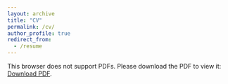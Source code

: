 ```yaml
---
layout: archive
title: "CV"
permalink: /cv/
author_profile: true
redirect_from:
  - /resume
---
```


<object data="../files/cv.pdf" type="application/pdf" width="700px" height="700px">
    <!--
<embed src="../files/cv.pdf">
-->
        <p>This browser does not support PDFs. Please download the PDF to view it: <a href="../files/cv.pdf">Download PDF</a>.</p>
    </embed>
</object>
